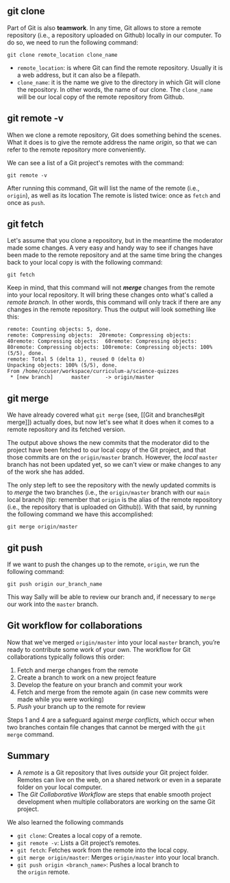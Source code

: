 ## git clone
Part of Git is also **teamwork**.
In any time, Git allows to store a remote repository (i.e., a repository uploaded on Github) locally in our computer.
To do so, we need to run the following command:
```
git clone remote_location clone_name
```
- `remote_location`: is where Git can find the remote repository. Usually it is a web address, but it can also be a filepath.
- `clone_name`: it is the name we give to the directory in which Git will clone the repository. In other words, the name of our clone. The `clone_name` will be our local copy of the remote repository from Github.

## git remote -v
When we clone a remote repository, Git does something behind the scenes.
What it does is to give the remote address the name *origin*, so that we can refer to the remote repository more conveniently.

We can see a list of a Git project's remotes with the command:
```
git remote -v
```

After running this command, Git will list the name of the remote (i.e., `origin`), as well as its location
The remote is listed twice: once as `fetch` and once as `push`.

## git fetch
Let's assume that you clone a repository, but in the meantime the moderator made some changes.
A very easy and handy way to see if changes have been made to the remote repository and at the same time bring the changes back to your local copy is with the following command:
```
git fetch
```
Keep in mind, that this command will not ***merge*** changes from the remote into your local repository. It will bring these changes onto what's called a *remote branch*. In other words, this command will only track if there are any changes in the remote repository.
Thus the output will look something like this:
```
remote: Counting objects: 5, done.
remote: Compressing objects:  20remote: Compressing objects:  40remote: Compressing objects:  60remote: Compressing objects:  80remote: Compressing objects: 100remote: Compressing objects: 100% (5/5), done.
remote: Total 5 (delta 1), reused 0 (delta 0)
Unpacking objects: 100% (5/5), done.
From /home/ccuser/workspace/curriculum-a/science-quizzes
 * [new branch]      master     -> origin/master
```
## git merge
We have already covered what `git merge` (see, [[Git and branches#git merge]]) actually does, but now let's see what it does when it comes to a remote repository and its fetched version.

The output above shows the new commits that the moderator did to the project have been fetched to our local copy of the Git project, and that those commits are on the `origin/master` branch.
However, the *local* `master` branch has not been updated yet, so we can't view or make changes to any of the work she has added.

The only step left to see the repository with the newly updated commits is to *merge* the two branches (i.e., the `origin/master` branch with our `main` local branch) (tip: remember that `origin` is the alias of the remote repository (i.e., the repository that is uploaded on Github)).
With that said, by running the following command we have this accomplished:
```
git merge origin/master
```

## git push
If we want to push the changes up to the remote, `origin`, we run the following command:
```
git push origin our_branch_name
```
This way Sally will be able to review our branch and, if necessary to `merge` our work into the `master` branch.

## Git workflow for collaborations

Now that we've merged `origin/master` into your local `master` branch, you’re ready to contribute some work of your own. The workflow for Git collaborations typically follows this order:

1.  Fetch and merge changes from the remote
2.  Create a branch to work on a new project feature
3.  Develop the feature on your branch and commit your work
4.  Fetch and merge from the remote again (in case new commits were made while you were working)
5.  _Push_ your branch up to the remote for review

Steps 1 and 4 are a safeguard against _merge conflicts_, which occur when two branches contain file changes that cannot be merged with the `git merge` command.

## Summary
-   A _remote_ is a Git repository that lives _outside_ your Git project folder. Remotes can live on the web, on a shared network or even in a separate folder on your local computer.
-   The _Git Collaborative Workflow_ are steps that enable smooth project development when multiple collaborators are working on the same Git project.

We also learned the following commands

-   `git clone`: Creates a local copy of a remote.
-   `git remote -v`: Lists a Git project’s remotes.
-   `git fetch`: Fetches work from the remote into the local copy.
-   `git merge origin/master`: Merges `origin/master` into your local branch.
-   `git push origin <branch_name>`: Pushes a local branch to the `origin` remote.
